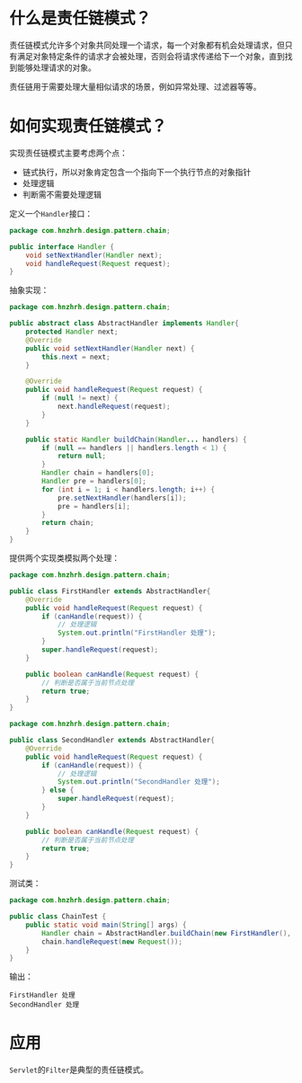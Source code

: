 # 什么是责任链模式？

责任链模式允许多个对象共同处理一个请求，每一个对象都有机会处理请求，但只有满足对象特定条件的请求才会被处理，否则会将请求传递给下一个对象，直到找到能够处理请求的对象。

责任链用于需要处理大量相似请求的场景，例如异常处理、过滤器等等。

# 如何实现责任链模式？

实现责任链模式主要考虑两个点：

* 链式执行，所以对象肯定包含一个指向下一个执行节点的对象指针
* 处理逻辑
* 判断需不需要处理逻辑

定义一个`Handler`接口：

```java
package com.hnzhrh.design.pattern.chain;

public interface Handler {
    void setNextHandler(Handler next);
    void handleRequest(Request request);
}
```

抽象实现：

```java
package com.hnzhrh.design.pattern.chain;

public abstract class AbstractHandler implements Handler{
    protected Handler next;
    @Override
    public void setNextHandler(Handler next) {
        this.next = next;
    }

    @Override
    public void handleRequest(Request request) {
        if (null != next) {
            next.handleRequest(request);
        }
    }

    public static Handler buildChain(Handler... handlers) {
        if (null == handlers || handlers.length < 1) {
            return null;
        }
        Handler chain = handlers[0];
        Handler pre = handlers[0];
        for (int i = 1; i < handlers.length; i++) {
            pre.setNextHandler(handlers[i]);
            pre = handlers[i];
        }
        return chain;
    }
}
```

提供两个实现类模拟两个处理：

```java
package com.hnzhrh.design.pattern.chain;

public class FirstHandler extends AbstractHandler{
    @Override
    public void handleRequest(Request request) {
        if (canHandle(request)) {
            // 处理逻辑
            System.out.println("FirstHandler 处理");
        }
        super.handleRequest(request);
    }

    public boolean canHandle(Request request) {
        // 判断是否属于当前节点处理
        return true;
    }
}
```

```java
package com.hnzhrh.design.pattern.chain;

public class SecondHandler extends AbstractHandler{
    @Override
    public void handleRequest(Request request) {
        if (canHandle(request)) {
            // 处理逻辑
            System.out.println("SecondHandler 处理");
        } else {
            super.handleRequest(request);
        }
    }

    public boolean canHandle(Request request) {
        // 判断是否属于当前节点处理
        return true;
    }
}
```

测试类：

```java
package com.hnzhrh.design.pattern.chain;

public class ChainTest {
    public static void main(String[] args) {
        Handler chain = AbstractHandler.buildChain(new FirstHandler(), new SecondHandler());
        chain.handleRequest(new Request());
    }
}
```

输出：

```shell
FirstHandler 处理
SecondHandler 处理
```

# 应用

`Servlet`的`Filter`是典型的责任链模式。